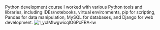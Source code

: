 Python development course
I worked with various Python tools and libraries, including IDEs/notebooks, virtual environments, pip for scripting, 
Pandas for data manipulation, MySQL for databases, and Django for web development.
![1_ycIMlwgwicqlO6PcFRA-Iw](https://github.com/corinamihaila30/Python.Course/assets/119610150/efbc2215-a2d7-4ed2-a1a5-5d83270c8ba4)
